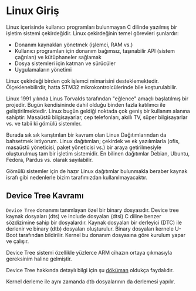 # Linux Giriş

Linux içerisinde kullanıcı programları bulunmayan C dilinde yazılmış bir işletim sistemi çekirdeğidir. Linux çekirdeğinin temel görevleri şunlardır: 

* Donanım kaynakları yönetmek (işlemci, RAM vs.)
* Kullanıcı programları için donanım bağımsız, taşınabilir API (sistem çağrıları) ve kütüphaneler sağlamak
* Dosya sistemleri için katman ve sürücüler
* Uygulamaların yönetimi

Linux çekirdeği birden çok işlemci mimarisini desteklemektedir. Ölçeklenebilirdir, hatta STM32 mikrokontrolcülerinde bile koşturulabilir.

Linux 1991 yılında Linus Torvalds tarafından "eğlence" amaçlı başlatılmış bir projedir. Bugün kendisininde dahil olduğu binden fazla katılımcı ile geliştirilmektedir. Linux bugün geldiği noktada çok geniş bir kullanım alanına sahiptir: Masaüstü bilgisayarlar, cep telefonları, akıllı TV, süper bilgisayarlar vs. ve tabii ki gömülü sistemler. 

Burada sık sık karıştırılan bir kavram olan Linux Dağıtımlarından da bahsetmek istiyorum. Linux dağıtımları; çekirdek ve ek yazılımlarla (ofis, masaüstü yöneticisi, paket yöneticisi vs.) bir araya getirilmesiyle oluşturulmuş tam bir işletim sistemidir. En bilinen dağıtımlar Debian, Ubuntu, Fedora, Pardus vs. olarak sayılabilir. 

Gömülü sistemler için de hazır Linux dağıtımlar bulunmakla beraber kaynak israfı gibi nedenlerle bizim tarafımızdan kullanılmayacaktır.

## Device Tree Kavramı

`Device Tree` donanımı tanımlayan özel bir binary dosyasıdır. Device tree kaynak dosyaları (dts) ve include dosyaları (dtsi) C diline benzer sözdizimine sahip bir dosyalardır. Kaynak dosyaları bir derleyici (DTC) ile derlenir ve binary (dtb) dosyaları oluşturulur. Binary dosyaları kernele U-Boot tarafından bildirilir. Kernel bu donanım dosyasına göre kurulum yapar ve çalışır.

Device Tree sistemi özellikle yüzlerce ARM cihazın ortaya çıkmasıyla gereksinim haline gelmiştir.

Device Tree hakkında detaylı bilgi için şu [döküman](https://elinux.org/images/f/f9/Petazzoni-device-tree-dummies_0.pdf) oldukça faydalıdır.

Kernel derleme ile aynı zamanda dtb dosyalarının da derlemesi yapılır. 
